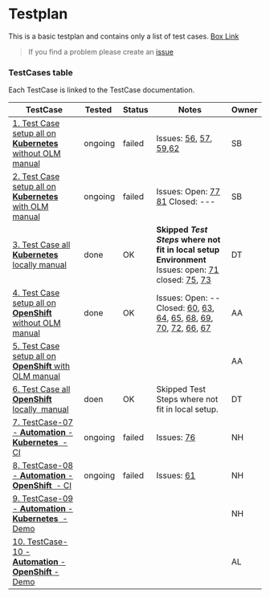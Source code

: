 # Testplan

This is a basic testplan and contains only a list of test cases.
[Box Link](https://ibm.box.com/s/lydi76fp84yg2fvzqrckezlehu1chi6l)

> If you find a problem please create an [issue](https://github.com/IBM/operator-sample-go/issues/new/choose)

### TestCases table 

Each TestCase is linked to the TestCase documentation.

| TestCase | Tested | Status | Notes | Owner |
| --- | --- | --- | --- | --- |
| [1. Test Case setup all on **Kubernetes** without OLM manual](https://ibm.box.com/s/bo25ocn1mjpm7j61ehmglawda7f0plmw) | ongoing | failed | Issues: [56](https://github.com/IBM/operator-sample-go/issues/56), [57](https://github.com/IBM/operator-sample-go/issues/57), [59](https://github.com/IBM/operator-sample-go/issues/59),[62](https://github.com/IBM/operator-sample-go/issues/62) | SB |
| [2. Test Case setup all on **Kubernetes** with OLM manual](https://ibm.box.com/s/drm296zjnw10i0g04fli0rdt9vo610ui) | ongoing | failed  | Issues: Open: [77](https://github.com/IBM/operator-sample-go/issues/77) [81](https://github.com/IBM/operator-sample-go/issues/81) Closed: --- | SB |
| [3. Test Case all **Kubernetes** locally manual](https://ibm.box.com/s/jzkvohw5fprvpiggqsubymlp1al1c0r7) | done | OK | **Skipped _Test Steps_ where not fit in local setup Environment** Issues: open: [71](https://github.com/IBM/operator-sample-go/issues/71) closed: [75](https://github.com/IBM/operator-sample-go/issues/75), [73](https://github.com/IBM/operator-sample-go/issues/73) | DT |
| [4. Test Case setup all on **OpenShift** without OLM manual](https://ibm.box.com/s/e8ckkneiysrztg4foy4ek268pb5z5h31) | done | OK | Issues: Open: -- Closed: [60](https://github.com/IBM/operator-sample-go/issues/60), [63](https://github.com/IBM/operator-sample-go/issues/63), [64](https://github.com/IBM/operator-sample-go/issues/64), [65](https://github.com/IBM/operator-sample-go/issues/65), [68](https://github.com/IBM/operator-sample-go/issues/68), [69](https://github.com/IBM/operator-sample-go/issues/69), [70](https://github.com/IBM/operator-sample-go/issues/70), [72](https://github.com/IBM/operator-sample-go/issues/72), [66](https://github.com/IBM/operator-sample-go/issues/66), [67](https://github.com/IBM/operator-sample-go/issues/67) | AA |
| [5. Test Case setup all on **OpenShift** with OLM manual](https://ibm.box.com/s/3t6flws1e2vplgla965df987uzfvow09) |  |  |  | AA |
| [6. Test Case all **OpenShift** locally  manual](https://ibm.box.com/s/ni3tso7v12bqbno3vj96crhld0mpl2bi) | doen | OK | Skipped Test Steps where not fit in local setup. | DT |
| [7. TestCase-07 - **Automation** - **Kubernetes**  - CI](https://ibm.box.com/s/e1v7241vxynhn3vfw55sbtx7qs13w549) | ongoing | failed |  Issues: [76](https://github.com/IBM/operator-sample-go/issues/76) | NH |
| [8. TestCase-08 - **Automation** - **OpenShift**  - CI](https://ibm.box.com/s/e1v7241vxynhn3vfw55sbtx7qs13w549) | ongoing | failed |  Issues: [61](https://github.com/IBM/operator-sample-go/issues/61) | NH |
| [9. TestCase-09 - **Automation** - **Kubernetes**  - Demo](https://ibm.box.com/s/fg4ejoq459fdyzjz7pz7i1jve6c7maib) |  |  |  | NH |
| [10. TestCase-10 - **Automation** - **OpenShift** - Demo](https://ibm.box.com/s/qauu1ju1ss889pa084bs6seeh3nqk1ny) |  |  |  | AL |
